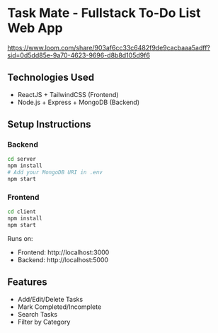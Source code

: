  # Task Mate - Fullstack To-Do List Web App

https://www.loom.com/share/903af6cc33c6482f9de9cacbaaa5adff?sid=0d5dd85e-9a70-4623-9696-d8b8d105d9f6

## Technologies Used
- ReactJS + TailwindCSS (Frontend)
- Node.js + Express + MongoDB (Backend)

## Setup Instructions

### Backend
```bash
cd server
npm install
# Add your MongoDB URI in .env
npm start
```

### Frontend
```bash
cd client
npm install
npm start
```

Runs on:
- Frontend: http://localhost:3000
- Backend: http://localhost:5000

## Features
- Add/Edit/Delete Tasks
- Mark Completed/Incomplete
- Search Tasks
- Filter by Category
